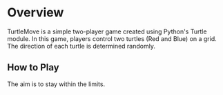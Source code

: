 # Overview

TurtleMove is a simple two-player game created using Python's Turtle module. In this game, players control two turtles (Red and Blue) on a grid. The direction of each turtle is determined randomly.

## How to Play

The aim is to stay within the limits.
